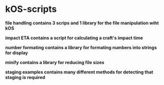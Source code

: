 # kOS-scripts

**file handling contains 3 scrips and 1 library for the file manipulation wiht kOS**

**impact ETA contains a script for calculating a craft's impact time**

**number formating contains a library for formating numbers into strings for display**

**minify contains a library for reducing file sizes**

**staging examples contains many different methods for detecting that staging is required**


